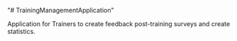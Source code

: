 "# TrainingManagementApplication" 

Application for Trainers to create feedback post-training surveys and create statistics.
